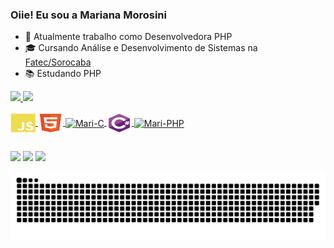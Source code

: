 ### Oiie! Eu sou a Mariana Morosini

- 🔭 Atualmente trabalho como Desenvolvedora PHP
- 🎓 Cursando Análise e Desenvolvimento de Sistemas na [Fatec/Sorocaba](http://www.fatecsorocaba.edu.br/)
- 📚 Estudando PHP

 <div>
  <a href="https://github.com/MarianaMorosini">
  <img height="180em" src="https://github-readme-stats.vercel.app/api?username=MarianaMorosini&show_icons=true&theme=dracula&include_all_commits=true&count_private=true"/>
  <img height="180em" src="https://github-readme-stats.vercel.app/api/top-langs/?username=MarianaMorosini&layout=compact&langs_count=7&theme=dracula"/>
</div>
</div>
</div>
 <div style="display: inline_block"><br>
  <img align="center" alt="Mari-Js" height="30" width="40" src="https://raw.githubusercontent.com/devicons/devicon/master/icons/javascript/javascript-plain.svg">
  <img align="center" alt="Mari-HTML" height="30" width="40" src="https://raw.githubusercontent.com/devicons/devicon/master/icons/html5/html5-original.svg">
  <img align="center" alt="Mari-C" height="30" width="40" src="https://cdn.jsdelivr.net/gh/devicons/devicon/icons/c/c-original.svg">
  <img align="center" alt="Mari-Csharp" height="30" width="40" src="https://raw.githubusercontent.com/devicons/devicon/master/icons/csharp/csharp-original.svg">
  <img align="center" alt="Mari-PHP" height="40" width="50" src="https://cdn.jsdelivr.net/gh/devicons/devicon/icons/php/php-plain.svg">
</div>

 ##
  
<div>
   <a href="https://www.instagram.com/marianamorosini/" target="_blank"><img src="https://img.shields.io/badge/-Instagram-%23E4405F?style=for-the-badge&logo=instagram&logoColor=white" target="_blank"></a>
 	<a href="https://www.twitch.tv/marocasss" target="_blank"><img src="https://img.shields.io/badge/Twitch-9146FF?style=for-the-badge&logo=twitch&logoColor=white" target="_blank"></a>
  <a href="https://www.linkedin.com/in/mariana-morosini-0858b51a2/" target="_blank"><img src="https://img.shields.io/badge/-LinkedIn-%230077B5?style=for-the-badge&logo=linkedin&logoColor=white" target="_blank"></a>   
  
![Snake animation](https://github.com/MarianaMorosini/MarianaMorosini/blob/output/github-contribution-grid-snake.svg) 
</div>  
